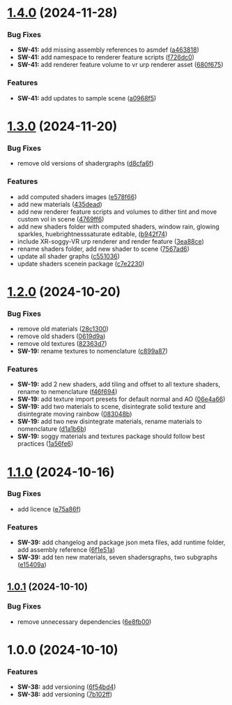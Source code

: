 # [1.4.0](https://github.com/soggyinkgames/package-soggytextures/compare/v1.3.0...v1.4.0) (2024-11-28)


### Bug Fixes

* **SW-41:** add missing assembly references to asmdef ([a463818](https://github.com/soggyinkgames/package-soggytextures/commit/a463818fb3540c4c73ca866595256d2c90f3a88d))
* **SW-41:** add namespace to renderer feature scripts ([f726dc0](https://github.com/soggyinkgames/package-soggytextures/commit/f726dc009e7247baa4c7b0dc4680e12104edbb92))
* **SW-41:** add renderer feature volume to vr urp renderer asset ([680f675](https://github.com/soggyinkgames/package-soggytextures/commit/680f6755b182646ab7a9c820872d0b26dde6ac4f))


### Features

* **SW-41:** add updates to sample scene ([a0968f5](https://github.com/soggyinkgames/package-soggytextures/commit/a0968f5bc2eb10d289ead0373d4ec47797d16ba7))

# [1.3.0](https://github.com/soggyinkgames/package-soggytextures/compare/v1.2.0...v1.3.0) (2024-11-20)


### Bug Fixes

* remove old versions of shadergraphs ([d8cfa6f](https://github.com/soggyinkgames/package-soggytextures/commit/d8cfa6f7750874b0641cdc8311dbeba0ed33098b))


### Features

* add computed shaders images ([e578f66](https://github.com/soggyinkgames/package-soggytextures/commit/e578f66cad6cf776a2371198c4dc80707232032c))
* add new materials ([435dead](https://github.com/soggyinkgames/package-soggytextures/commit/435deadb205aa088a8abac077b08fc21f132a8a6))
* add new renderer feature scripts and volumes to dither tint and move custom vol in scene ([4769ff6](https://github.com/soggyinkgames/package-soggytextures/commit/4769ff6dc6ccf1891015046d113f5c569c5b6ebf))
* add new shaders folder with computed shaders, window rain, glowing sparkles, huebrightnesssaturate editable, ([b942f74](https://github.com/soggyinkgames/package-soggytextures/commit/b942f74d8c9b55dd5987246d8773addc174b3b8a))
* include XR-soggy-VR urp renderer and render feature ([3ea88ce](https://github.com/soggyinkgames/package-soggytextures/commit/3ea88ceeb95a4b554d6928ba63e0d250596ecf1d))
* rename shaders folder, add new shader to scene ([7567ad6](https://github.com/soggyinkgames/package-soggytextures/commit/7567ad604107535104eb0d51d6ddad93d6deb405))
* update all shader graphs ([c551036](https://github.com/soggyinkgames/package-soggytextures/commit/c551036125d35fe8a1414688ccef6510bcf72b80))
* update shaders scenein package ([c7e2230](https://github.com/soggyinkgames/package-soggytextures/commit/c7e22307db55906fdf41125f7a53bea8c7621183))

# [1.2.0](https://github.com/soggyinkgames/package-soggytextures/compare/v1.1.0...v1.2.0) (2024-10-20)


### Bug Fixes

* remove old materials ([28c1300](https://github.com/soggyinkgames/package-soggytextures/commit/28c1300fce05471abedaed1908c6bf4a4d5053be))
* remove old shaders ([0619d9a](https://github.com/soggyinkgames/package-soggytextures/commit/0619d9a2810f5de5b24e0b3d1367b14eea591395))
* remove old textures ([82363d7](https://github.com/soggyinkgames/package-soggytextures/commit/82363d7d93f12068654ab54ec360138d022e2150))
* **SW-19:** rename textures to nomenclature ([c899a87](https://github.com/soggyinkgames/package-soggytextures/commit/c899a87707b9a9c7e64481c41d94400a9f9e867c))


### Features

* **SW-19:** add 2 new shaders, add tiling and offset to all texture shaders, rename to nemenclature ([f46f694](https://github.com/soggyinkgames/package-soggytextures/commit/f46f69416890e45b5a9ecc009e7d692fcc523763))
* **SW-19:** add texture import presets for default normal and AO ([06e4a66](https://github.com/soggyinkgames/package-soggytextures/commit/06e4a668bfb4c550f81b46fc16ac5ed27cb35b2a))
* **SW-19:** add two materials to scene, disintegrate solid texture and disintegrate moving rainbow ([083048b](https://github.com/soggyinkgames/package-soggytextures/commit/083048b1241040f55b536a289fbb1505034d1ed0))
* **SW-19:** add two new disintegrate materials, rename materials to nomenclature ([d1a1b6b](https://github.com/soggyinkgames/package-soggytextures/commit/d1a1b6bfb3f0d7a934c19919ad6efc9e69975c71))
* **SW-19:** soggy materials and textures package should follow best practices ([1a56fe6](https://github.com/soggyinkgames/package-soggytextures/commit/1a56fe6274ad1ade33815269ddb22f6893bc0e2d))

# [1.1.0](https://github.com/soggyinkgames/package-soggytextures/compare/v1.0.1...v1.1.0) (2024-10-16)


### Bug Fixes

* add licence ([e75a86f](https://github.com/soggyinkgames/package-soggytextures/commit/e75a86f77813b8dc70c1ce8ccc2c094a1ebf0760))


### Features

* **SW-39:** add changelog and package json meta files, add runtime folder, add assembly reference ([6f1e51a](https://github.com/soggyinkgames/package-soggytextures/commit/6f1e51a5b8d622f9123ef24b8f5ffdbfe6599f82))
* **SW-39:** add ten new materials, seven shadersgraphs, two subgraphs ([e15409a](https://github.com/soggyinkgames/package-soggytextures/commit/e15409aea581778011970b4b35d099edc2466716))

## [1.0.1](https://github.com/soggyinkgames/package-soggytextures/compare/v1.0.0...v1.0.1) (2024-10-10)


### Bug Fixes

* remove unnecessary dependencies ([6e8fb00](https://github.com/soggyinkgames/package-soggytextures/commit/6e8fb007f7b1d2528615d796a530b113ff1d283b))

# 1.0.0 (2024-10-10)


### Features

* **SW-38:** add versioning ([6f54bd4](https://github.com/soggyinkgames/package-soggytextures/commit/6f54bd40345a604c366f1298234a3d07570c4906))
* **SW-38:** add versioning  ([7b102ff](https://github.com/soggyinkgames/package-soggytextures/commit/7b102ffa752327002c23563a3f4f9ec54ba3b42b))
